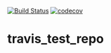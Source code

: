 [![Build Status](https://travis-ci.com/hpliner/travis_test_repo.svg?token=sDgL2wnrEzbq5j3zzp1U&branch=master)](https://travis-ci.com/hpliner/travis_test_repo) [![codecov](https://codecov.io/gh/hpliner/travis_test_repo/branch/master/graph/badge.svg)](https://codecov.io/gh/hpliner/travis_test_repo)
# travis_test_repo

